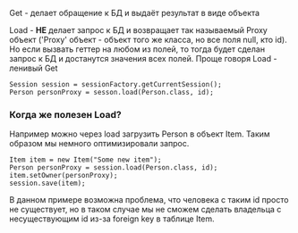 Get - делает обращение к БД и выдаёт результат в виде объекта

Load - **НЕ** делает запрос к БД и возвращает так называемый Proxy объект ('Proxy' объект - объект того же класса, но все поля null, кто id). Но если вызвать геттер на любом из полей, то тогда будет сделан запрос к БД и достанутся значения всех полей. Проще говоря Load - ленивый Get

	Session session = sessionFactory.getCurrentSession();
	Person personProxy = sesson.load(Person.class, id);

### Когда же полезен Load?

Например можно через load загрузить Person в объект Item. Таким образом мы немного оптимизировали запрос.

	Item item = new Item("Some new item");
	Person personProxy = session.load(Person.class, id);
	item.setOwner(personProxy);
	session.save(item);

В данном примере возможна проблема, что человека с таким id просто не существует, но в таком случае мы не сможем сделать владельца с несуществующим id из-за foreign key в таблице Item.


